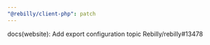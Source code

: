 ```yaml
---
"@rebilly/client-php": patch
---
```


docs(website): Add export configuration topic Rebilly/rebilly#13478
